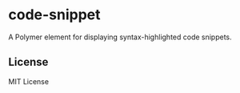 # code-snippet

A Polymer element for displaying syntax-highlighted code snippets.


## License

MIT License
